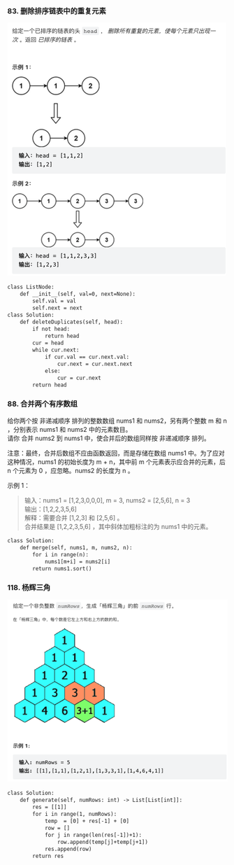 ### 83. 删除排序链表中的重复元素
![](pic/deleteDuplicates.png)
```
class ListNode:
    def __init__(self, val=0, next=None):
        self.val = val
        self.next = next
class Solution:
    def deleteDuplicates(self, head):
        if not head:
            return head
        cur = head
        while cur.next:
            if cur.val == cur.next.val:
                cur.next = cur.next.next
            else:
                cur = cur.next
        return head
```
### 88. 合并两个有序数组
给你两个按 非递减顺序 排列的整数数组 nums1 和 nums2，另有两个整数 m 和 n ，分别表示 nums1 和 nums2 中的元素数目。         
请你 合并 nums2 到 nums1 中，使合并后的数组同样按 非递减顺序 排列。

注意：最终，合并后数组不应由函数返回，而是存储在数组 nums1 中。为了应对这种情况，nums1 的初始长度为 m + n，其中前 m 个元素表示应合并的元素，后 n 个元素为 0 ，应忽略。nums2 的长度为 n 。

示例 1：

>输入：nums1 = [1,2,3,0,0,0], m = 3, nums2 = [2,5,6], n = 3        
>输出：[1,2,2,3,5,6]           
>解释：需要合并 [1,2,3] 和 [2,5,6] 。           
合并结果是 [1,2,2,3,5,6] ，其中斜体加粗标注的为 nums1 中的元素。
```
class Solution:
    def merge(self, nums1, m, nums2, n):
        for i in range(n):
            nums1[m+i] = nums2[i]
        return nums1.sort()
```
### 118. 杨辉三角
![](pic/yanghuitriangle.png)
```
class Solution:
    def generate(self, numRows: int) -> List[List[int]]:
        res = [[1]]
        for i in range(1, numRows):
            temp  = [0] + res[-1] + [0]
            row = []
            for j in range(len(res[-1])+1):
                row.append(temp[j]+temp[j+1])
            res.append(row)
        return res
```